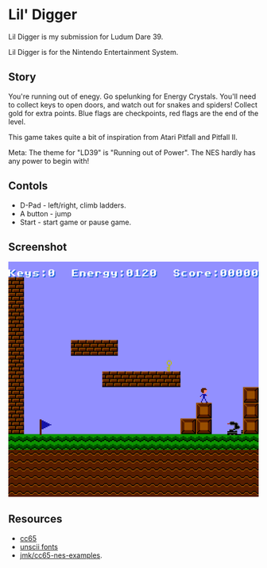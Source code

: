 # Lil' Digger

Lil Digger is my submission for Ludum Dare 39.

Lil Digger is for the Nintendo Entertainment System.

## Story

You're running out of enegy.  Go spelunking for Energy Crystals.  You'll need
to collect keys to open doors, and watch out for snakes and spiders!
Collect gold for extra points.  Blue flags are checkpoints, red flags are
the end of the level.

This game takes quite a bit of inspiration from Atari Pitfall and Pitfall II.

Meta: The theme for "LD39" is "Running out of Power". The NES hardly has any
power to begin with!

## Contols

* D-Pad - left/right, climb ladders.
* A button - jump
* Start - start game or pause game.

## Screenshot

![screenshot](resources/lildigger.png)

## Resources

* [cc65](http://www.cc65.org)
* [unscii fonts](http://pelulamu.net/unscii/)
* [jmk/cc65-nes-examples](https://github.com/jmk/cc65-nes-examples).

